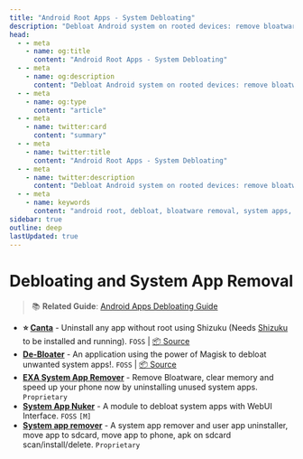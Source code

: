 ```yaml
---
title: "Android Root Apps - System Debloating"
description: "Debloat Android system on rooted devices: remove bloatware, disable system apps, and slim ROMs to reclaim storage and improve performance."
head:
  - - meta
    - name: og:title
      content: "Android Root Apps - System Debloating"
  - - meta
    - name: og:description
      content: "Debloat Android system on rooted devices: remove bloatware, disable system apps, and slim ROMs to reclaim storage and improve performance."
  - - meta
    - name: og:type
      content: "article"
  - - meta
    - name: twitter:card
      content: "summary"
  - - meta
    - name: twitter:title
      content: "Android Root Apps - System Debloating"
  - - meta
    - name: twitter:description
      content: "Debloat Android system on rooted devices: remove bloatware, disable system apps, and slim ROMs to reclaim storage and improve performance."
  - - meta
    - name: keywords
      content: "android root, debloat, bloatware removal, system apps, slim ROM, rooted debloating"
sidebar: true
outline: deep
lastUpdated: true
---
```


# Debloating and System App Removal
> 📚 **Related Guide**: [Android Apps Debloating Guide](./docs/guides/android-apps-debloating.md)

- **⭐ [Canta](https://f-droid.org/en/packages/io.github.samolego.canta/)** -  Uninstall any app without root using Shizuku (Needs [Shizuku](https://shizuku.rikka.app/) to be installed and running). `FOSS`  | [📦 Source](https://github.com/samolego/Canta)
- **[De-Bloater](https://f-droid.org/packages/com.sunilpaulmathew.debloater)** - An application using the power of Magisk to debloat unwanted system apps!. `FOSS` | [📦 Source](https://github.com/sunilpaulmathew/De-Bloater)
- **[EXA System App Remover](https://play.google.com/store/apps/details?id=exa.free.saux)** - Remove Bloatware, clear memory and speed up your phone now by uninstalling unused system apps. `Proprietary`
- **[System App Nuker](https://github.com/ChiseWaguri/systemapp_nuker)** - A module to debloat system apps with WebUI Interface. `FOSS` `[M]`
- **[System app remover](https://play.google.com/store/apps/details?id=com.jumobile.manager.systemapp)** - A system app remover and user app uninstaller, move app to sdcard, move app to phone, apk on sdcard scan/install/delete. `Proprietary`
